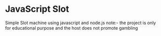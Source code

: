 # JavaScript Slot
Simple Slot machine using javascript and node.js
 note:- the project is only for educational purpose and the host does not promote gambling